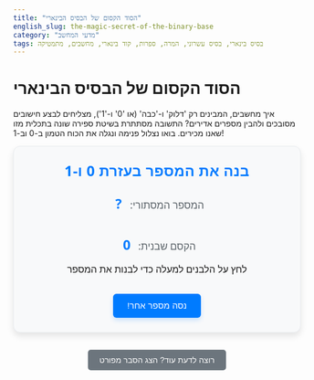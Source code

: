 ```yaml
---
title: "הסוד הקסום של הבסיס הבינארי"
english_slug: the-magic-secret-of-the-binary-base
category: "מדעי המחשב"
tags: בסיס בינארי, בסיס עשרוני, המרה, ספרות, קוד בינארי, מחשבים, מתמטיקה
---
```

# הסוד הקסום של הבסיס הבינארי

איך מחשבים, המבינים רק 'דלוק' ו-'כבה' (או '0' ו-'1'), מצליחים לבצע חישובים מסובכים ולהבין מספרים אדירים? התשובה מסתתרת בשיטת ספירה שונה בתכלית מזו שאנו מכירים. בואו נצלול פנימה ונגלה את הכוח הטמון ב-0 וב-1!

<div class="binary-app-container">
    <h2 class="app-title">בנה את המספר בעזרת 0 ו-1</h2>
    <div class="target-number">
        <span class="label">המספר המסתורי:</span> <span id="targetDecimal" class="number-value">?</span>
    </div>
    <div class="binary-bits" id="binaryBitsContainer">
        <!-- Binary bits (the interactive building blocks) will be added here by JS -->
    </div>
    <div class="current-sum">
        <span class="label">הקסם שבנית:</span> <span id="currentDecimalSum" class="number-value">0</span>
    </div>
    <div class="feedback" id="feedbackMessage">
        לחץ על הלבנים למעלה כדי לבנות את המספר
    </div>
    <button id="newNumberButton" class="app-button">נסה מספר אחר!</button>
</div>

<style>
    :root {
        --primary-color: #007bff; /* Blue */
        --secondary-color: #28a745; /* Green */
        --warning-color: #ffc107; /* Yellow */
        --danger-color: #dc3545; /* Red */
        --info-color: #6c757d; /* Grey */
        --background-color: #f8f9fa; /* Light grey */
        --card-background: #ffffff; /* White */
        --border-color: #e9ecef; /* Lighter grey */
        --text-color: #343a40; /* Dark grey */
        --font-family: 'Segoe UI', Tahoma, Geneva, Verdana, sans-serif;
    }

    .binary-app-container {
        direction: rtl;
        font-family: var(--font-family);
        background-color: var(--background-color);
        border-radius: 12px;
        padding: 25px;
        margin-bottom: 30px;
        text-align: center;
        box-shadow: 0 6px 12px rgba(0, 0, 0, 0.1);
        border: 1px solid var(--border-color);
        overflow: hidden; /* Needed for potential animations */
        position: relative;
    }

    .app-title {
        color: var(--primary-color);
        margin-top: 0;
        margin-bottom: 25px;
        font-size: 1.8em;
        font-weight: bold;
        letter-spacing: 0.5px;
    }

    .target-number, .current-sum {
        font-size: 1.4em;
        margin-bottom: 15px;
        color: var(--text-color);
    }

    .target-number .number-value,
    .current-sum .number-value {
        font-weight: bold;
        color: var(--primary-color);
        font-size: 1.2em; /* Slightly larger number */
        display: inline-block; /* For potential animation */
        min-width: 30px; /* Prevent layout shift */
    }

    .target-number .label,
    .current-sum .label {
         font-size: 0.9em; /* Smaller label */
         color: #5a6268; /* Darker grey */
    }


    .binary-bits {
        display: flex;
        justify-content: center;
        gap: 12px; /* Increased gap */
        margin-bottom: 25px;
        flex-wrap: wrap;
        perspective: 1000px; /* For flip animation */
    }

    .binary-bit {
        width: 60px; /* Wider */
        height: 80px; /* Taller */
        border: 2px solid var(--border-color);
        border-radius: 8px; /* More rounded corners */
        display: flex;
        flex-direction: column;
        justify-content: center;
        align-items: center;
        cursor: pointer;
        user-select: none;
        font-size: 2.2em; /* Larger number */
        font-weight: bold;
        background-color: var(--card-background);
        color: var(--text-color);
        transition: all 0.3s ease-in-out, transform 0.1s ease-out; /* Smooth transitions */
        box-shadow: 0 2px 5px rgba(0, 0, 0, 0.08);
        position: relative;
        transform-style: preserve-3d; /* For 3D flip */
    }

    .binary-bit .bit-value {
         position: absolute;
         top: 50%;
         left: 50%;
         transform: translate(-50%, -50%);
         backface-visibility: hidden; /* Hide back during flip */
    }

     .binary-bit .power-of-2 {
        font-size: 0.8em; /* Slightly larger */
        font-weight: normal;
        color: var(--info-color); /* Grey */
        margin-top: 50px; /* Position below the number */
        position: absolute;
        bottom: 8px;
        left: 0;
        right: 0;
     }

    .binary-bit:hover {
        border-color: var(--primary-color);
        box-shadow: 0 4px 8px rgba(0, 123, 255, 0.2); /* Blue shadow on hover */
    }

    .binary-bit.on {
        background: linear-gradient(135deg, var(--secondary-color), #218838); /* Gradient */
        color: white;
        border-color: var(--secondary-color);
        box-shadow: 0 4px 10px rgba(40, 167, 69, 0.3); /* Green shadow when on */
        transform: rotateY(180deg); /* Flip animation */
    }

    .binary-bit.on .bit-value {
         transform: translate(-50%, -50%) rotateY(180deg); /* Flip text back */
    }

    .binary-bit.on .power-of-2 {
        color: rgba(255, 255, 255, 0.8); /* Lighter color when on */
    }

     /* Animation for feedback messages */
    .feedback {
        font-size: 1.2em;
        min-height: 1.8em; /* Reserve more space */
        transition: color 0.4s ease-in-out, transform 0.4s ease-in-out, opacity 0.4s ease-in-out;
        opacity: 1;
        transform: translateY(0);
    }

    .feedback:empty {
        opacity: 0; /* Hide if empty */
    }

    .feedback.too-low {
        color: var(--warning-color);
        transform: translateY(-5px); /* Slight lift */
    }

    .feedback.too-high {
        color: var(--danger-color);
        transform: translateY(-5px); /* Slight lift */
    }

    .feedback.correct {
        color: var(--secondary-color);
        font-weight: bold;
        animation: pulse-glow 1.5s infinite ease-in-out; /* Winning animation */
    }

    @keyframes pulse-glow {
        0% { text-shadow: 0 0 5px rgba(40, 167, 69, 0.3); }
        50% { text-shadow: 0 0 15px rgba(40, 167, 69, 0.6); }
        100% { text-shadow: 0 0 5px rgba(40, 167, 69, 0.3); }
    }

    .app-button {
        padding: 12px 25px; /* More padding */
        font-size: 1.1em; /* Slightly larger font */
        cursor: pointer;
        margin-top: 25px;
        background-color: var(--primary-color);
        color: white;
        border: none;
        border-radius: 6px; /* More rounded */
        transition: background-color 0.2s ease-in-out, transform 0.1s ease-out, box-shadow 0.2s ease-in-out;
        box-shadow: 0 4px 8px rgba(0, 123, 255, 0.2);
    }

    .app-button:hover {
        background-color: #0056b3; /* Darker blue */
        box-shadow: 0 5px 10px rgba(0, 123, 255, 0.3);
    }

    .app-button:active {
        transform: scale(0.98); /* Press effect */
    }


    .explanation-button {
        display: block;
        margin: 30px auto;
        padding: 10px 20px;
        font-size: 1em;
        cursor: pointer;
        background-color: var(--info-color);
        color: white;
        border: none;
        border-radius: 5px;
        transition: background-color 0.2s ease-in-out;
    }

    .explanation-button:hover {
        background-color: #545b62;
    }

    #explanationContent {
        border-top: 1px dashed var(--border-color);
        padding-top: 25px;
        margin-top: 25px;
        text-align: right; /* Hebrew alignment */
        line-height: 1.7; /* Improved readability */
        color: var(--text-color);
    }

    #explanationContent h2 {
        color: var(--primary-color);
        margin-top: 20px;
        margin-bottom: 15px;
        font-size: 1.5em;
    }

    #explanationContent p {
        margin-bottom: 18px;
    }

    #explanationContent ul {
         margin-bottom: 18px;
         padding-right: 20px; /* Indent list */
    }

    #explanationContent li {
        margin-bottom: 10px;
    }

    #explanationContent strong {
        color: #000; /* Make strong text stand out */
    }

    /* Initially hide the explanation */
    #explanationContent {
        display: none;
    }
</style>

<button class="explanation-button" id="toggleExplanationButton">רוצה לדעת עוד? הצג הסבר מפורט</button>

<div id="explanationContent">
    <h2>מהי מערכת ספירה? הבסיס העשרוני (בסיס 10)</h2>
    <p>מערכת ספירה היא הדרך שבה אנו מייצגים מספרים. המערכת שאנו משתמשים בה כל יום היא ה"בסיס העשרוני" או "בסיס 10". היא משתמשת ב-10 ספרות קסומות (מ-0 עד 9). סוד הכוח של הבסיס העשרוני הוא שערכה של כל ספרה תלוי במיקום שלה! למשל, במספר 345, ה-'5' הוא 5 יחידות (5 כפול 10 בחזקת 0), ה-'4' הוא 4 עשרות (4 כפול 10 בחזקת 1), וה-'3' הוא 3 מאות (3 כפול 10 בחזקת 2). המספר כולו הוא פשוט הסכום: 300 + 40 + 5 = 345.</p>

    <h2>הבסיס הבינארי: העולם של 0 ו-1</h2>
    <p>בניגוד לבסיס העשרוני העשיר, הבסיס הבינארי (או בסיס 2) חי בעולם פשוט יותר – הוא משתמש בשתי ספרות בלבד: 0 ו-1. כל מספר, קטן כגדול, מיוצג באמצעות רצף ממושך של אפסים ואחדות. כל ספרה כזו בייצוג בינארי נקראת "ביט" (bit), קיצור קליט ל"binary digit".</p>

    <h2>למה דווקא 0 ו-1? הסוד של המחשבים</h2>
    <p>הסיבה שמחשבים "מדברים" בינארית היא פיזית לגמרי. מחשבים בנויים מרכיבים אלקטרוניים כמו טרנזיסטורים שיכולים להיות באחד משני מצבים יציבים בלבד: זרם עובר/לא עובר, מתח גבוה/נמוך, מצב מגנטי מסוים או ההפך. המצבים האלו מתאימים בול לייצוג שתי הספרות של הבסיס הבינארי - '0' ו-'1'. מצב אחד מייצג '0', והשני מייצג '1'. כל מה שקורה במחשב - גלישה באינטרנט, משחקים, מוזיקה, תמונות - מתורגם מאחורי הקלעים לרצפים ארוכים אינסופיים של אפסים ואחדות. קסם טכנולוגי!</p>

    <h2>כוח המיקום בבינארי: חזקות של 2 (1, 2, 4, 8...)</h2>
    <p>כמו בבסיס העשרוני, גם בבינארי, המיקום הוא הכול! רק שהפעם, המקומות מייצגים חזקות של 2, לא של 10:</p>
    <ul>
        <li>הספרה הימנית ביותר (הביט הכי פחות "משמעותי") מייצגת 2 בחזקת 0, שזה 1.</li>
        <li>הספרה הבאה משמאל מייצגת 2 בחזקת 1, שזה 2.</li>
        <li>הספרה הבאה משמאל מייצגת 2 בחזקת 2, שזה 4.</li>
        <li>הספרה הבאה משמאל מייצגת 2 בחזקת 3, שזה 8.</li>
        <li>וכן הלאה, הערכים רק מכפילים את עצמם: 16, 32, 64, 128, 256...</li>
    </ul>
    <p>רצף של 8 ביטים נקרא "בייט" (Byte), והוא יכול לייצג כל מספר מ-0 (00000000) ועד 255 (11111111).</p>

    <h2>משחק המרה: מעשרוני לבינארי</h2>
    <p>המשימה באפליקציה שלמעלה היא בדיוק זו: לקחת מספר עשרוני ולמצוא אילו "לבנים" (חזקות של 2) עליך להדליק (לשים עליהן '1') כדי שהסכום שלהן יהיה שווה למספר המטרה. זה כמו לבנות את המספר היעד באמצעות סכום של חזקות של 2 בלבד!</p>

    <h2>בואו נראה דוגמה: המספר 150</h2>
    <p>נניח שהמספר המסתורי הוא <strong>150</strong> (באמצעות 8 ביטים):</p>
    <ol>
        <li>החזקה הכי גדולה של 2 שקטנה או שווה ל-150 היא 128 (2 בחזקת 7). האם נשתמש ב-128? כן! אז הביט של ה-128 (השמאלי ביותר) יהיה '1'. נשאר לנו: 150 - 128 = 22.</li>
        <li>החזקה הבאה: 64. האם נשתמש ב-64? לא, כי 64 גדול מ-22. הביט של ה-64 יהיה '0'. נשאר 22.</li>
        <li>החזקה הבאה: 32. האם נשתמש ב-32? לא, גדול מ-22. הביט יהיה '0'. נשאר 22.</li>
        <li>החזקה הבאה: 16. האם נשתמש ב-16? כן! 16 קטן מ-22. הביט של ה-16 יהיה '1'. נשאר לנו: 22 - 16 = 6.</li>
        <li>החזקה הבאה: 8. האם נשתמש ב-8? לא, גדול מ-6. הביט יהיה '0'. נשאר 6.</li>
        <li>החזקה הבאה: 4. האם נשתמש ב-4? כן! 4 קטן מ-6. הביט של ה-4 יהיה '1'. נשאר לנו: 6 - 4 = 2.</li>
        <li>החזקה הבאה: 2. האם נשתמש ב-2? כן! בדיוק 2. הביט של ה-2 יהיה '1'. נשאר לנו: 2 - 2 = 0.</li>
        <li>החזקה האחרונה: 1. האם נשתמש ב-1? לא, כי כבר הגענו ל-0. הביט של ה-1 יהיה '0'.</li>
    </ol>
    <p>הרכבת בהצלחה את המספר הבינארי: 10010110! זהו הייצוג של 150 בבסיס בינארי.</p>

    <h2>ההמרה ההפוכה: מבינארי לעשרוני (קלה יותר!)</h2>
    <p>כדי לחזור מבינארי לעשרוני, פשוט הסתכל על המספר הבינארי וסכום את כל הערכים של החזקות של 2 שבמיקומים שבהם יש '1'.</p>
    <p>ניקח את 10010110 שקיבלנו. זוכרים את הערכים של המיקומים (מימין לשמאל): 1, 2, 4, 8, 16, 32, 64, 128?</p>
    <p>נחבר את הערכים רק עבור הביטים שדלקים ('1'):</p>
    <ul>
        <li>הביט של ה-1 (ימין) הוא '0' - לא מוסיפים.</li>
        <li>הביט של ה-2 הוא '1' - מוסיפים 2.</li>
        <li>הביט של ה-4 הוא '1' - מוסיפים 4.</li>
        <li>הביט של ה-8 הוא '0' - לא מוסיפים.</li>
        <li>הביט של ה-16 הוא '1' - מוסיפים 16.</li>
        <li>הביט של ה-32 הוא '0' - לא מוסיפים.</li>
        <li>הביט של ה-64 הוא '0' - לא מוסיפים.</li>
        <li>הביט של ה-128 (שמאל) הוא '1' - מוסיפים 128.</li>
    </ul>
    <p>הסכום הוא: 128 + 16 + 4 + 2 = 150. חזרנו למספר העשרוני המקורי!</p>
    <p>עכשיו שהבנת את הקסם, חזור לאפליקציה והפוך לאשף בינארי!</p>
</div>

<script>
    const powersOf2 = [128, 64, 32, 16, 8, 4, 2, 1];
    let targetDecimal = 0;
    let currentBinary = new Array(powersOf2.length).fill(0); // Array of 0s and 1s

    const targetDecimalEl = document.getElementById('targetDecimal');
    const binaryBitsContainerEl = document.getElementById('binaryBitsContainer');
    const currentDecimalSumEl = document.getElementById('currentDecimalSum');
    const feedbackMessageEl = document.getElementById('feedbackMessage');
    const newNumberButtonEl = document.getElementById('newNumberButton');
    const explanationContentEl = document.getElementById('explanationContent');
    const toggleExplanationButtonEl = document.getElementById('toggleExplanationButton');
    const appContainerEl = document.querySelector('.binary-app-container'); // Get the main container

    // Function to calculate the decimal value from the binary array
    function calculateDecimalSum() {
        let sum = 0;
        for (let i = 0; i < currentBinary.length; i++) {
            // Only add the power of 2 if the bit is 1
            if (currentBinary[i] === 1) {
                sum += powersOf2[i];
            }
        }
        return sum;
    }

    // Function to update the display (bits, sum, feedback)
    function updateDisplay() {
        const currentSum = calculateDecimalSum();
        currentDecimalSumEl.textContent = currentSum;

        // Remove all feedback classes first
        feedbackMessageEl.classList.remove('too-low', 'too-high', 'correct');
        appContainerEl.classList.remove('win-state'); // Remove win state from container


        if (currentSum < targetDecimal) {
            feedbackMessageEl.textContent = `צריך להוסיף קצת (${targetDecimal - currentSum} חסר...)`;
            feedbackMessageEl.classList.add('too-low');
        } else if (currentSum > targetDecimal) {
            feedbackMessageEl.textContent = `חצית את המספר! נסה להוריד (${currentSum - targetDecimal} יותר מדי...)`;
            feedbackMessageEl.classList.add('too-high');
        } else { // currentSum === targetDecimal
            feedbackMessageEl.textContent = 'מעולה! הצלחת לבנות את המספר! אתה אשף בינארי!';
            feedbackMessageEl.classList.add('correct');
             appContainerEl.classList.add('win-state'); // Add win state to container
             // Optionally disable clicks after correct answer for this number
             binaryBitsContainerEl.querySelectorAll('.binary-bit').forEach(bitEl => bitEl.style.pointerEvents = 'none');
        }
    }

    // Function to handle bit click
    function handleBitClick(index) {
         // Only allow clicking if we haven't won yet
         if (calculateDecimalSum() === targetDecimal) {
             return;
         }

        // Toggle the bit value (0 to 1, 1 to 0)
        currentBinary[index] = 1 - currentBinary[index];

        // Update the visual representation of the bit immediately
        const bitEl = binaryBitsContainerEl.children[index];
        const bitValueEl = bitEl.querySelector('.bit-value'); // Get the span holding the 0/1

        bitValueEl.textContent = currentBinary[index]; // Update the main number text
        bitEl.classList.toggle('on', currentBinary[index] === 1); // Toggle 'on' class

        // Update the sum and feedback after the click
        updateDisplay();
    }

    // Function to initialize or reset the game
    function initializeGame() {
        // Get a random number between 0 and 255
        targetDecimal = Math.floor(Math.random() * 256);
        targetDecimalEl.textContent = targetDecimal;

        // Reset binary array to all zeros
        currentBinary.fill(0);

        // Clear previous bits and create new ones with animations
        binaryBitsContainerEl.innerHTML = '';
        powersOf2.forEach((power, index) => {
            const bitEl = document.createElement('div');
            bitEl.classList.add('binary-bit');
            bitEl.dataset.index = index; // Store index

            // Create span for the 0/1 value
            const bitValueSpan = document.createElement('span');
            bitValueSpan.classList.add('bit-value');
            bitValueSpan.textContent = '0'; // Start with 0

            // Create span for the power of 2 label
            const powerSpan = document.createElement('span');
            powerSpan.classList.add('power-of-2');
            powerSpan.textContent = `( ${power} )`;

            bitEl.appendChild(bitValueSpan); // Add value span
            bitEl.appendChild(powerSpan); // Add power span

            // Add click listener using the index
            bitEl.addEventListener('click', () => handleBitClick(index));

            binaryBitsContainerEl.appendChild(bitEl);

             // Optional: Add a little staggered animation when creating
            bitEl.style.animation = `fade-in-up 0.5s ease-out ${index * 0.05}s forwards`;
            bitEl.style.opacity = 0; // Start hidden for animation
            bitEl.style.transform = 'translateY(20px)'; // Start slightly below

        });

         // Define the keyframes for the staggered animation
         const styleSheet = document.styleSheets[0];
         const fadeInUpKeyframes = `
             @keyframes fade-in-up {
                 to {
                     opacity: 1;
                     transform: translateY(0);
                 }
             }
         `;
         // Add keyframes only if they don't exist
         if (![].slice.call(styleSheet.cssRules).some(rule => rule.name === 'fade-in-up')) {
              styleSheet.insertRule(fadeInUpKeyframes, styleSheet.cssRules.length);
         }


        // Initial display update
        updateDisplay();

        // Enable bit clicks if they were disabled
        binaryBitsContainerEl.querySelectorAll('.binary-bit').forEach(bitEl => bitEl.style.pointerEvents = 'auto');

        // Reset feedback message text and class initially
        feedbackMessageEl.textContent = 'לחץ על הלבנים למעלה כדי לבנות את המספר';
        feedbackMessageEl.classList.remove('too-low', 'too-high', 'correct');
    }

    // Toggle explanation visibility
    toggleExplanationButtonEl.addEventListener('click', () => {
        const isHidden = explanationContentEl.style.display === 'none' || explanationContentEl.style.display === '';
        explanationContentEl.style.display = isHidden ? 'block' : 'none';
        toggleExplanationButtonEl.textContent = isHidden ? 'הסתר הסבר מפורט' : 'רוצה לדעת עוד? הצג הסבר מפורט';

        // Optional: Scroll to the explanation if showing it
        if (isHidden) {
             explanationContentEl.scrollIntoView({ behavior: 'smooth', block: 'start' });
        }
    });

    // Add event listener for the new number button
    newNumberButtonEl.addEventListener('click', initializeGame);

    // Initialize the game when the page loads
    initializeGame();

</script>